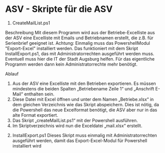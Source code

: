 # ASV - Skripte für die ASV

1.	CreateMailList.ps1

Beschreibung
Mit diesem Programm wird aus der Betriebe-Excelliste aus der ASV eine Excelliste mit Emails und Betriebnamen erstellt, die z.B. für Serienbrief geeignet ist.
Achtung: Einmalig muss das PowershellModul "Export-Excel" installiert werden. Das funktioniert mit dem Skript InstallExport.ps1, das mit Administratorrechten ausgeführt werden muss. Eventuell muss hier die IT der Stadt Augsburg helfen. Für das eigentliche Programm werden dann kein Administratorrechte mehr benötigt.

Ablauf
1)	Aus der ASV eine Excelliste mit den Betrieben exportieren. Es müssen mindestens die beiden Spalten „Betriebename Zeile 1“ und „Anschrift E-Mail“ enthalten sein.
2)	Diese Datei mit Excel öffnen und unter dem Namen „Betriebe.xlsx“ in dem gleichen Verzeichnis wie das Skript abspeichern. Dies ist nötig, da die Powershell das neue Excelformat benötigt, die ASV aber nur in das alte Format exportiert.
3)	Das Skript „createMailList.ps1“ mit der Powershell ausführen.
4)	Im Skriptverzeichnis wird nun die Exceldatei „mail.xlsx“ erstellt.

2. InstallExport.ps1
Dieses Skript muss einmalig mit Administratorrechten ausgeführt werden, damit das Export-Excel-Modul für Powershell installiert wird
